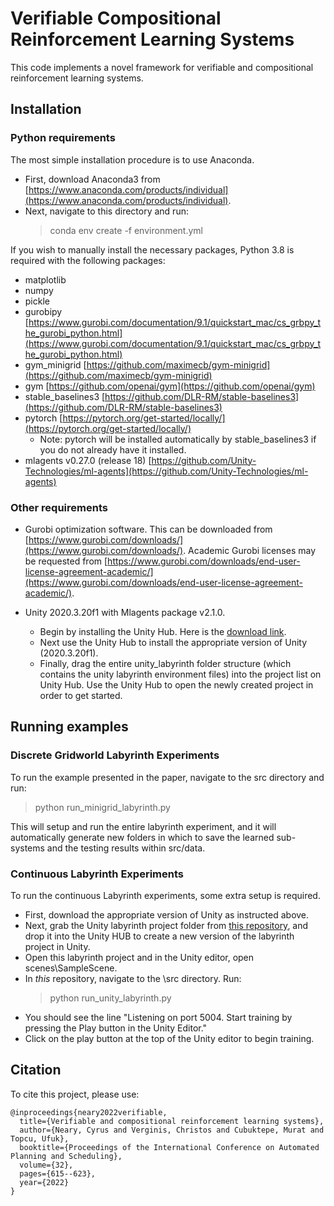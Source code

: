 # Verifiable Compositional Reinforcement Learning Systems

This code implements a novel framework for verifiable and compositional reinforcement learning systems. 

## Installation

### Python requirements
The most simple installation procedure is to use Anaconda. 
- First, download Anaconda3 from [https://www.anaconda.com/products/individual](https://www.anaconda.com/products/individual).
- Next, navigate to this directory and run:
    > conda env create -f environment.yml

If you wish to manually install the necessary packages, Python 3.8 is required with the following packages:

- matplotlib
- numpy
- pickle
- gurobipy [https://www.gurobi.com/documentation/9.1/quickstart_mac/cs_grbpy_the_gurobi_python.html](https://www.gurobi.com/documentation/9.1/quickstart_mac/cs_grbpy_the_gurobi_python.html)
- gym_minigrid [https://github.com/maximecb/gym-minigrid](https://github.com/maximecb/gym-minigrid)
- gym [https://github.com/openai/gym](https://github.com/openai/gym)
- stable_baselines3 [https://github.com/DLR-RM/stable-baselines3](https://github.com/DLR-RM/stable-baselines3)
- pytorch [https://pytorch.org/get-started/locally/](https://pytorch.org/get-started/locally/)
     - Note: pytorch will be installed automatically by stable_baselines3 if you do not already have it installed.
- mlagents v0.27.0 (release 18) [https://github.com/Unity-Technologies/ml-agents](https://github.com/Unity-Technologies/ml-agents)

### Other requirements

- Gurobi optimization software. This can be downloaded from [https://www.gurobi.com/downloads/](https://www.gurobi.com/downloads/).
Academic Gurobi licenses may be requested from [https://www.gurobi.com/downloads/end-user-license-agreement-academic/](https://www.gurobi.com/downloads/end-user-license-agreement-academic/).

- Unity 2020.3.20f1 with Mlagents package v2.1.0.
    - Begin by installing the Unity Hub. Here is the [download link](https://unity.com/download#how-get-started).
    - Next use the Unity Hub to install the appropriate version of Unity (2020.3.20f1).
    - Finally, drag the entire unity_labyrinth folder structure (which contains the unity labyrinth environment files) into the project list on Unity Hub. Use the Unity Hub to open the newly created project in order to get started.

## Running examples

### Discrete Gridworld Labyrinth Experiments

To run the example presented in the paper, navigate to the src directory and run:
> python run_minigrid_labyrinth.py

This will setup and run the entire labyrinth experiment, and it will automatically generate 
new folders in which to save the learned sub-systems and the testing results within src/data.

### Continuous Labyrinth Experiments

To run the continuous Labyrinth experiments, some extra setup is required.
- First, download the appropriate version of Unity as instructed above.
- Next, grab the Unity labyrinth project folder from [this repository](https://github.com/cyrusneary/unity_labyrinth), and drop it into the Unity HUB to create a new version of the labyrinth project in Unity.
- Open this labyrinth project and in the Unity editor, open scenes\SampleScene.
- In *this* repository, navigate to the \src directory. Run:
    >python run_unity_labyrinth.py
- You should see the line "Listening on port 5004. Start training by pressing the Play button in the Unity Editor."
- Click on the play button at the top of the Unity editor to begin training.

## Citation
To cite this project, please use:
~~~
@inproceedings{neary2022verifiable,
  title={Verifiable and compositional reinforcement learning systems},
  author={Neary, Cyrus and Verginis, Christos and Cubuktepe, Murat and Topcu, Ufuk},
  booktitle={Proceedings of the International Conference on Automated Planning and Scheduling},
  volume={32},
  pages={615--623},
  year={2022}
}
~~~
